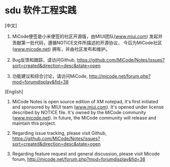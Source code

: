# sdu 软件工程实践


[中文]

1. MiCode便签是小米便签的社区开源版，由MIUI团队(www.miui.com) 发起并贡献第一批代码，遵循NOTICE文件所描述的开源协议，
   今后为MiCode社区(www.micode.net) 拥有，并由社区发布和维护。

2. Bug反馈和跟踪，请访问Github,
   https://github.com/MiCode/Notes/issues?sort=created&direction=desc&state=open

3. 功能建议和综合讨论，请访问MiCode,
   http://micode.net/forum.php?mod=forumdisplay&fid=38


[English]

1. MiCode Notes is open source edition of XM notepad, it's first initiated and sponsored by MIUI team (www.miui.com).
   It's opened under license described by NOTICE file. It's owned by the MiCode community (www.micode.net). In future,
   the MiCode community will release and maintain this project.

2. Regarding issue tracking, please visit Github,
   https://github.com/MiCode/Notes/issues?sort=created&direction=desc&state=open

3. Regarding feature request and general discussion, please visit Micode forum,
   http://micode.net/forum.php?mod=forumdisplay&fid=38
